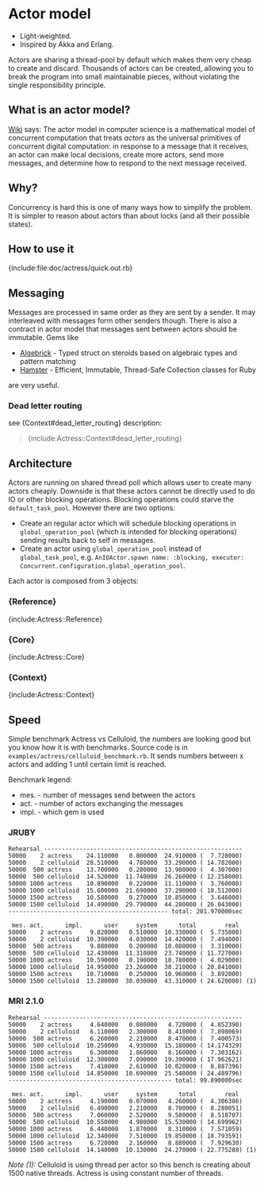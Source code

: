 # Actor model

-  Light-weighted.
-  Inspired by Akka and Erlang.

Actors are sharing a thread-pool by default which makes them very cheap to create and discard.
Thousands of actors can be created, allowing you to break the program into small maintainable pieces,
without violating the single responsibility principle.

## What is an actor model?

[Wiki](http://en.wikipedia.org/wiki/Actor_model) says:
The actor model in computer science is a mathematical model of concurrent computation
that treats _actors_ as the universal primitives of concurrent digital computation:
in response to a message that it receives, an actor can make local decisions,
create more actors, send more messages, and determine how to respond to the next
message received.

## Why?

Concurrency is hard this is one of many ways how to simplify the problem.
It is simpler to reason about actors than about locks (and all their possible states).

## How to use it

{include:file:doc/actress/quick.out.rb}

## Messaging

Messages are processed in same order as they are sent by a sender. It may interleaved with
messages form other senders though. There is also a contract in actor model that
messages sent between actors should be immutable. Gems like

- [Algebrick](https://github.com/pitr-ch/algebrick) - Typed struct on steroids based on
  algebraic types and pattern matching
- [Hamster](https://github.com/hamstergem/hamster) - Efficient, Immutable, Thread-Safe
  Collection classes for Ruby

are very useful.

### Dead letter routing

see {Context#dead_letter_routing} description:

> {include:Actress::Context#dead_letter_routing}

## Architecture

Actors are running on shared thread poll which allows user to create many actors cheaply.
Downside is that these actors cannot be directly used to do IO or other blocking operations.
Blocking operations could starve the `default_task_pool`. However there are two options:

- Create an regular actor which will schedule blocking operations in `global_operation_pool`
  (which is intended for blocking operations) sending results back to self in messages.
- Create an actor using `global_operation_pool` instead of `global_task_pool`, e.g.
  `AnIOActor.spawn name: :blocking, executor: Concurrent.configuration.global_operation_pool`.

Each actor is composed from 3 objects:

### {Reference}
{include:Actress::Reference}

### {Core}
{include:Actress::Core}

### {Context}
{include:Actress::Context}

## Speed

Simple benchmark Actress vs Celluloid, the numbers are looking good
but you know how it is with benchmarks. Source code is in
`examples/actress/celluloid_benchmark.rb`. It sends numbers between x actors
and adding 1 until certain limit is reached.

Benchmark legend:

- mes.  - number of messages send between the actors
- act.  - number of actors exchanging the messages
- impl. - which gem is used

### JRUBY

    Rehearsal --------------------------------------------------------
    50000    2 actress    24.110000   0.800000  24.910000 (  7.728000)
    50000    2 celluloid  28.510000   4.780000  33.290000 ( 14.782000)
    50000  500 actress    13.700000   0.280000  13.980000 (  4.307000)
    50000  500 celluloid  14.520000  11.740000  26.260000 ( 12.258000)
    50000 1000 actress    10.890000   0.220000  11.110000 (  3.760000)
    50000 1000 celluloid  15.600000  21.690000  37.290000 ( 18.512000)
    50000 1500 actress    10.580000   0.270000  10.850000 (  3.646000)
    50000 1500 celluloid  14.490000  29.790000  44.280000 ( 26.043000)
    --------------------------------------------- total: 201.970000sec
    
     mes. act.      impl.      user     system      total        real
    50000    2 actress     9.820000   0.510000  10.330000 (  5.735000)
    50000    2 celluloid  10.390000   4.030000  14.420000 (  7.494000)
    50000  500 actress     9.880000   0.200000  10.080000 (  3.310000)
    50000  500 celluloid  12.430000  11.310000  23.740000 ( 11.727000)
    50000 1000 actress    10.590000   0.190000  10.780000 (  4.029000)
    50000 1000 celluloid  14.950000  23.260000  38.210000 ( 20.841000)
    50000 1500 actress    10.710000   0.250000  10.960000 (  3.892000)
    50000 1500 celluloid  13.280000  30.030000  43.310000 ( 24.620000) (1)

### MRI 2.1.0

    Rehearsal --------------------------------------------------------
    50000    2 actress     4.640000   0.080000   4.720000 (  4.852390)
    50000    2 celluloid   6.110000   2.300000   8.410000 (  7.898069)
    50000  500 actress     6.260000   2.210000   8.470000 (  7.400573)
    50000  500 celluloid  10.250000   4.930000  15.180000 ( 14.174329)
    50000 1000 actress     6.300000   1.860000   8.160000 (  7.303162)
    50000 1000 celluloid  12.300000   7.090000  19.390000 ( 17.962621)
    50000 1500 actress     7.410000   2.610000  10.020000 (  8.887396)
    50000 1500 celluloid  14.850000  10.690000  25.540000 ( 24.489796)
    ---------------------------------------------- total: 99.890000sec
    
     mes. act.      impl.      user     system      total        real
    50000    2 actress     4.190000   0.070000   4.260000 (  4.306386)
    50000    2 celluloid   6.490000   2.210000   8.700000 (  8.280051)
    50000  500 actress     7.060000   2.520000   9.580000 (  8.518707)
    50000  500 celluloid  10.550000   4.980000  15.530000 ( 14.699962)
    50000 1000 actress     6.440000   1.870000   8.310000 (  7.571059)
    50000 1000 celluloid  12.340000   7.510000  19.850000 ( 18.793591)
    50000 1500 actress     6.720000   2.160000   8.880000 (  7.929630)
    50000 1500 celluloid  14.140000  10.130000  24.270000 ( 22.775288) (1)

*Note (1):* Celluloid is using thread per actor so this bench is creating about 1500
native threads. Actress is using constant number of threads.
